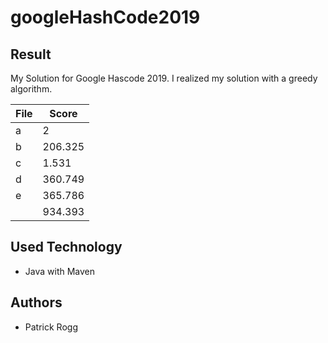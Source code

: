 # googleHashCode2019

## Result
My Solution for Google Hascode 2019. 
I realized my solution with a greedy algorithm.

| File  | Score |
| ----- | ----- |
| a  	| 2	|
| b  	| 206.325|
| c  	| 1.531  |
| d  	| 360.749|
| e  	| 365.786|
|   	| 934.393|

## Used Technology

* Java with Maven

## Authors
* Patrick Rogg
